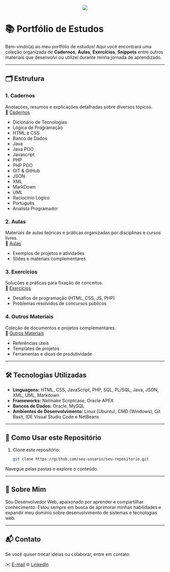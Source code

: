 <p align="center">
<img loading="lazy" src="http://img.shields.io/static/v1?label=STATUS&message=EM%20DESENVOLVIMENTO&color=GREEN&style=for-the-badge"/>
</p>

# 📚 Portfólio de Estudos

Bem-vindo(a) ao meu portfólio de estudos! Aqui você encontrará uma coleção organizada de **Cadernos**, **Aulas**, **Exercícios**, **Snippets** entre outros materiais que desenvolvi ou utilizei durante minha jornada de aprendizado.

---

## 🗂️ Estrutura

### 1. **Cadernos**
Anotações, resumos e explicações detalhadas sobre diversos tópicos.  
📁 [Cadernos](./cadernos)

  - Dicionário de Tecnologias
  - Lógica de Programação
  - HTML e CSS
  - Banco de Dados
  - Java
  - Java POO
  - Javascript
  - PHP
  - PHP POO
  - GIT & GitHub
  - JSON
  - XML
  - MarkDown
  - UML
  - Raciocínio Lógico
  - Português
  - Analista Programador

### 2. **Aulas**
Materiais de aulas teóricas e práticas organizadas por disciplinas e cursos livres.  
📁 [Aulas](./aulas)
- Exemplos de projetos e atividades
- Slides e materiais complementares

### 3. **Exercícios**
Soluções e práticas para fixação de conceitos.  
📁 [Exercícios](./exercicios)
- Desafios de programação (HTML, CSS, JS, PHP)
- Problemas resolvidos de concursos públicos

### 4. **Outros Materiais**
Coleção de documentos e projetos complementares.  
📁 [Outros Materiais](./outros-materiais)
- Referências úteis
- Templates de projetos
- Ferramentas e dicas de produtividade

---

## 🛠️ Tecnologias Utilizadas

- **Linguagens:** HTML, CSS, JavaScript, PHP, SQL, PL/SQL, Java, JSON, XML, UML, Markdown
- **Frameworks:** Netmake Scriptcase, Oracle APEX
- **Bancos de Dados:** Oracle, MySQL
- **Ambientes de Desenvolvimento:** Linux (Ubuntu), CMD (Windows), Git Bash, IDE Visual Studio Code e NetBeans

---

## 🚀 Como Usar este Repositório

1. Clone este repositório:
   ```bash
   git clone https://github.com/seu-usuario/seu-repositorio.git
Navegue pelas pastas e explore o conteúdo.

---

## 📌 Sobre Mim

Sou Desenvolvedor Web, apaixonado por aprender e compartilhar conhecimento. Estou sempre em busca de aprimorar minhas habilidades e expandir meu domínio sobre desenvolvimento de sistemas e tecnologias web.

---

## 📬 Contato
Se você quiser trocar ideias ou colaborar, entre em contato:

✉️ [E-mail](mailto:jonatas.rdp@gmail.com)
🌐 [LinkedIn](https://www.linkedin.com/in/jonatas-rodrigues-02331264)
